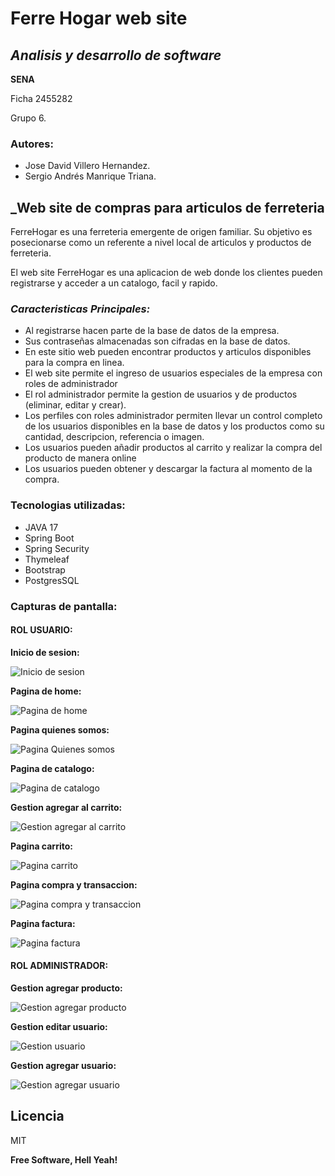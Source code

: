 # Ferre Hogar web site
## _Analisis y desarrollo de software_
**SENA**

Ficha 2455282 

Grupo 6.


### Autores: 
- Jose David Villero Hernandez.
- Sergio Andrés Manrique Triana.
      
## _Web site de compras para articulos de ferreteria

FerreHogar es una ferreteria emergente de origen familiar. Su objetivo es posecionarse como un referente a nivel local de articulos y productos de ferreteria. 

El web site FerreHogar es una aplicacion de web donde los clientes pueden registrarse y acceder a un catalogo, facil y rapido.

### _Caracteristicas Principales:_

- Al registrarse hacen parte de la base de datos de la empresa. 
- Sus contraseñas almacenadas son cifradas en la base de datos.
- En este sitio web pueden encontrar productos  y articulos  disponibles para la compra en linea. 
- El web site permite el ingreso de usuarios especiales de la empresa con roles de administrador
- El rol administrador permite la gestion de usuarios y de productos (eliminar, editar y crear).
- Los perfiles con roles administrador permiten llevar un control completo de los usuarios disponibles en la base de datos y los productos como su cantidad, descripcion, referencia o imagen.
- Los usuarios pueden añadir productos al carrito y realizar la compra del producto de manera online
- Los usuarios pueden obtener y descargar la factura al momento de la compra. 


### Tecnologias utilizadas:

- JAVA 17
- Spring Boot
- Spring Security
- Thymeleaf
- Bootstrap
- PostgresSQL

### Capturas de pantalla: 

#### ROL USUARIO: 


**Inicio de sesion:**

![Inicio de sesion](https://github.com/JoseVillero/FerreHogar/blob/dev/screenShot/Screenshot%202023-09-03%20103644.png)

**Pagina de home:**

![Pagina de home](https://github.com/JoseVillero/FerreHogar/blob/dev/screenShot/Screenshot%202023-09-03%20103750.png)

**Pagina quienes somos:**

![Pagina Quienes somos](https://github.com/JoseVillero/FerreHogar/blob/dev/screenShot/Screenshot%202023-09-03%20104147.png)

**Pagina de catalogo:**

![Pagina de catalogo](https://github.com/JoseVillero/FerreHogar/blob/dev/screenShot/Screenshot%202023-09-03%20110547.png)

**Gestion agregar al carrito:**

![Gestion agregar al carrito](https://github.com/JoseVillero/FerreHogar/blob/dev/screenShot/Screenshot%202023-09-03%20110625.png)

**Pagina carrito:**

![Pagina carrito](https://github.com/JoseVillero/FerreHogar/blob/dev/screenShot/Screenshot%202023-09-03%20110652.png)

**Pagina compra y transaccion:**

![Pagina compra y transaccion](https://github.com/JoseVillero/FerreHogar/blob/dev/screenShot/Screenshot%202023-09-03%20110717.png)

**Pagina factura:**

![Pagina factura](https://github.com/JoseVillero/FerreHogar/blob/dev/screenShot/Screenshot%202023-09-03%20110852.png)


#### ROL ADMINISTRADOR: 


**Gestion agregar producto:**

![Gestion agregar producto](https://github.com/JoseVillero/FerreHogar/blob/dev/screenShot/Screenshot%202023-09-03%20103948.png)

**Gestion editar usuario:**

![Gestion usuario](https://github.com/JoseVillero/FerreHogar/blob/dev/screenShot/Screenshot%202023-09-03%20104054.png)

**Gestion agregar usuario:**

![Gestion agregar usuario](https://github.com/JoseVillero/FerreHogar/blob/dev/screenShot/Screenshot%202023-09-03%20104110.png)








## Licencia

MIT

**Free Software, Hell Yeah!**
